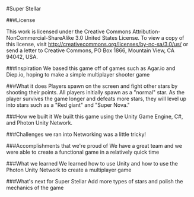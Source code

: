 #Super Stellar

###License

This work is licensed under the Creative Commons Attribution-NonCommercial-ShareAlike 3.0 United States License. To view a copy of this license, visit http://creativecommons.org/licenses/by-nc-sa/3.0/us/ or send a letter to Creative Commons, PO Box 1866, Mountain View, CA 94042, USA.

###Inspiration
We based this game off of games such as Agar.io and Diep.io, hoping to make
a simple multiplayer shooter game

###What it does
Players spawn on the screen and fight other stars by shooting their points. All players initially spawn as a "normal" star. As the player survives the game longer and defeats more stars, they
will level up into stars such as a "Red giant" and  "Super Nova."

###How we built it
We built this game using the Unity Game Engine, C#, and Photon Unity Network.

###Challenges we ran into
Networking was a little tricky!

###Accomplishments that we're proud of
We have a great team and we were able to create a functional game in a relatively quick time

###What we learned
We learned how to use Unity and how to use the Photon Unity Network to create a multiplayer game

###What's next for Super Stellar
Add more types of stars and polish the mechanics of the game
